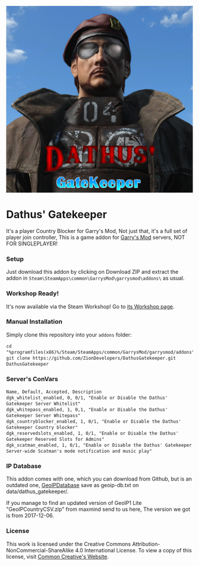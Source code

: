 ![Logo](https://raw.githubusercontent.com/ZionDevelopers/DathusGatekeeper/master/logo.png)

Dathus' Gatekeeper
=====

It's a player Country Blocker for Garry's Mod,
Not just that, it's a full set of player join controller,
This is a game addon for [Garry's Mod][] servers, NOT FOR SINGLEPLAYER!

### Setup

Just download this addon by clicking on Download ZIP and extract the addon in ````Steam\SteamApps\common\GarrysMod\garrysmod\addons\```` as usual.

### Workshop Ready!

It's now available via the Steam Workshop! Go to [its Workshop page][workshop].

### Manual Installation

Simply clone this repository into your `addons` folder:

    cd "%programfiles(x86)%/Steam/SteamApps/common/GarrysMod/garrysmod/addons"
    git clone https://github.com/ZionDevelopers/DathusGatekeeper.git DathusGatekeeper


### Server's ConVars
```
Name, Default, Accepted, Description
dgk_whitelist_enabled, 0, 0/1, "Enable or Disable the Dathus' Gatekeeper Server Whitelist"
dgk_whitepass_enabled, 1, 0,1, "Enable or Disable the Dathus' Gatekeeper Server Whitepass"
dgk_countryblocker_enabled, 1, 0/1, "Enable or Disable the Dathus' Gatekeeper Country blocker"
dgk_reservedslots_enabled, 1, 0/1, "Enable or Disable the Dathus' Gatekeeper Reserved Slots for Admins"
dgk_scatman_enabled, 1, 0/1, "Enable or Disable the Dathus' Gatekeeper Server-wide Scatman's mode notification and music play"
```

### IP Database
This addon comes with one, which you can download from Github, but is an outdated one, [GeoIPDatabase][] save as geoip-db.txt on data/dathus_gatekeeper/.

If you manage to find an updated version of GeoIP1 Lite "GeoIPCountryCSV.zip" from maxmind send to us here, The version we got is from 2017-12-06.

### License

This work is licensed under the Creative Commons Attribution-NonCommercial-ShareAlike 4.0 International License.
To view a copy of this license, visit [Common Creative's Website][License].

[Garry's Mod]: <http://garrysmod.com/>
[workshop]: <http://steamcommunity.com/sharedfiles/filedetails/?id=734208849>
[Exsto]: <https://github.com/prefanatic/exsto>
[License]: <https://creativecommons.org/licenses/by-nc-sa/4.0/>
[GeoIPDatabase]: <https://raw.githubusercontent.com/ZionDevelopers/DathusGatekeeper/master/data/dathus_gatekeeper/geoip-db.txt>
